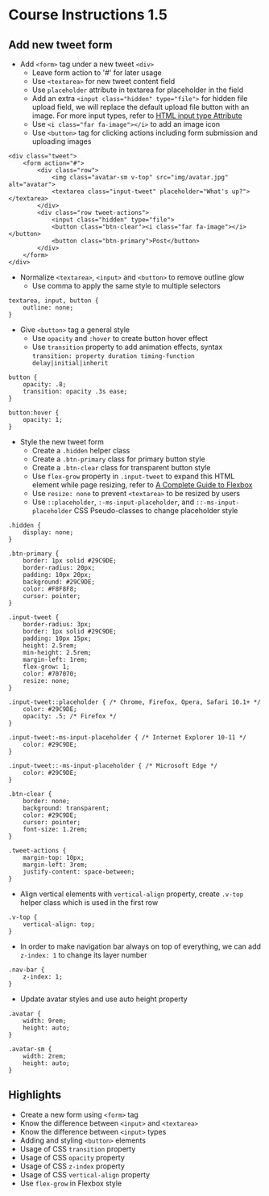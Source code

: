# Course Instructions 1.5
## Add new tweet form

* Add `<form>` tag under a new tweet `<div>`
    * Leave form action to '#' for later usage
    * Use `<textarea>` for new tweet content field
    * Use `placeholder` attribute in textarea for placeholder in the field
    * Add an extra `<input class="hidden" type="file">` for hidden file upload field, we will replace the default upload file button with an image. For more input types, refer to [HTML input type Attribute](https://www.w3schools.com/tags/att_input_type.asp)
    * Use `<i class="far fa-image"></i>` to add an image icon
    * Use `<button>` tag for clicking actions including form submission and uploading images
```
<div class="tweet">
    <form action="#">
        <div class="row">
            <img class="avatar-sm v-top" src="img/avatar.jpg" alt="avatar">                       
            <textarea class="input-tweet" placeholder="What's up?"></textarea>
        </div>
        <div class="row tweet-actions">
            <input class="hidden" type="file">
            <button class="btn-clear"><i class="far fa-image"></i></button>
            <button class="btn-primary">Post</button>
        </div>
    </form>
</div>
```
* Normalize `<textarea>`, `<input>` and `<button>` to remove outline glow
    * Use comma to apply the same style to multiple selectors
```
textarea, input, button { 
    outline: none; 
}
```
* Give `<button>` tag a general style
    * Use `opacity` and `:hover` to create button hover effect
    * Use `transition` property to add animation effects, syntax `transition: property duration timing-function delay|initial|inherit`
```
button {
    opacity: .8;
    transition: opacity .3s ease;
}

button:hover {
    opacity: 1;
}
```
* Style the new tweet form
    * Create a `.hidden` helper class
    * Create a `.btn-primary` class for primary button style
    * Create a `.btn-clear` class for transparent button style
    * Use `flex-grow` property in `.input-tweet` to expand this HTML element while page resizing, refer to [A Complete Guide to Flexbox](https://css-tricks.com/snippets/css/a-guide-to-flexbox/)
    * Use `resize: none` to prevent `<textarea>` to be resized by users
    * Use `::placeholder`, `:-ms-input-placeholder`, and `::-ms-input-placeholder` CSS Pseudo-classes to change placeholder style
```
.hidden {
    display: none;
}

.btn-primary {
    border: 1px solid #29C9DE;
    border-radius: 20px;
    padding: 10px 20px;
    background: #29C9DE;
    color: #F8F8F8;
    cursor: pointer;
}

.input-tweet {
    border-radius: 3px;
    border: 1px solid #29C9DE;
    padding: 10px 15px;
    height: 2.5rem;
    min-height: 2.5rem;
    margin-left: 1rem;
    flex-grow: 1;
    color: #707070;
    resize: none;
}

.input-tweet::placeholder { /* Chrome, Firefox, Opera, Safari 10.1+ */
    color: #29C9DE;
    opacity: .5; /* Firefox */
}

.input-tweet:-ms-input-placeholder { /* Internet Explorer 10-11 */
    color: #29C9DE;
}

.input-tweet::-ms-input-placeholder { /* Microsoft Edge */
    color: #29C9DE;
}

.btn-clear {
    border: none;
    background: transparent;
    color: #29C9DE;
    cursor: pointer;
    font-size: 1.2rem;
}

.tweet-actions {
    margin-top: 10px;
    margin-left: 3rem;
    justify-content: space-between;
}
```
* Align vertical elements with `vertical-align` property, create `.v-top` helper class which is used in the first row
```
.v-top {
    vertical-align: top;
}
```
* In order to make navigation bar always on top of everything, we can add `z-index: 1` to change its layer number
```
.nav-bar {
    z-index: 1;
}
```
* Update avatar styles and use auto height property
```
.avatar {
    width: 9rem;
    height: auto;
}

.avatar-sm {
    width: 2rem;
    height: auto;
}
```

## Highlights
* Create a new form using `<form>` tag
* Know the difference between `<input>` and `<textarea>`
* Know the difference between `<input>` types
* Adding and styling `<button>` elements
* Usage of CSS `transition` property
* Usage of CSS `opacity` property
* Usage of CSS `z-index` property
* Usage of CSS `vertical-align` property
* Use `flex-grow` in Flexbox style